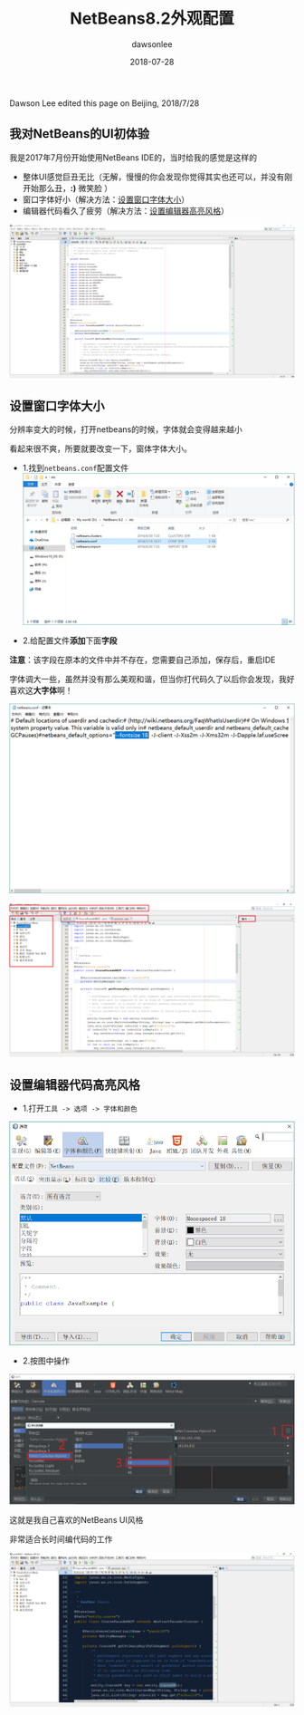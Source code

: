 ﻿---
title: "NetBeans8.2外观配置"
layout: post
date: 2018-07-28
image: 
headerImage: false
tag:
- NetBeans8.2
star: false
category: blog
author: dawsonlee
---

Dawson Lee edited this page on Beijing, 2018/7/28

<div class="breaker"></div>

   [1]:  /assets/posts/NetBeans8.2外观配置/初体验.png
   [2]:  /assets/posts/NetBeans8.2外观配置/找到netbeans.conf.png
   [3]:  /assets/posts/NetBeans8.2外观配置/添加字段.png
   [4]:  /assets/posts/NetBeans8.2外观配置/大字体的NetBeans.png
   [5]:  /assets/posts/NetBeans8.2外观配置/工具选项.png
   [6]:  /assets/posts/NetBeans8.2外观配置/代码.png
   [7]:  /assets/posts/NetBeans8.2外观配置/最终的NetBeans.png

## 我对NetBeans的UI初体验

我是2017年7月份开始使用NetBeans IDE的，当时给我的感觉是这样的

*  整体UI感觉巨丑无比（无解，慢慢的你会发现你觉得其实也还可以，并没有刚开始那么丑，**:)** 微笑脸 ）
*  窗口字体好小（解决方法：[设置窗口字体大小](#change_win_size)）
*  编辑器代码看久了疲劳（解决方法：[设置编辑器高亮风格](#code_style)）

  ![初体验][1]




<a id="change_win_size"></a>
##  设置窗口字体大小

分辨率变大的时候，打开netbeans的时候，字体就会变得越来越小

看起来很不爽，所要就要改变一下，窗体字体大小。

*  1.找到`netbeans.conf`配置文件
![netbeans.conf配置文件][2]

*  2.给配置文件**添加**下面**字段**

**注意**：该字段在原本的文件中并不存在，您需要自己添加，保存后，重启IDE

字体调大一些，虽然并没有那么美观和谐，但当你打代码久了以后你会发现，我好喜欢这**大字体**啊！

  ![添加字段][3]

  ![大字体的NetBeans][4]


<a id="code_style"></a>
##  设置编辑器代码高亮风格

*  1.打开`工具 -> 选项 -> 字体和颜色`

  ![工具->选项][5]

*  2.按图中操作

  ![代码][6]

这就是我自己喜欢的NetBeans UI风格

非常适合长时间编代码的工作

  ![最终NetBeans][7]

